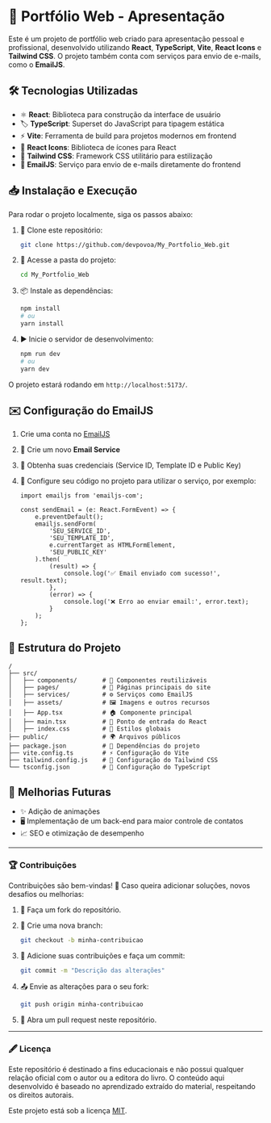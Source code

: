 # 🚀 Portfólio Web - Apresentação

Este é um projeto de portfólio web criado para apresentação pessoal e profissional, desenvolvido utilizando **React**, **TypeScript**, **Vite**, **React Icons** e **Tailwind CSS**. O projeto também conta com serviços para envio de e-mails, como o **EmailJS**.

## 🛠 Tecnologias Utilizadas

- ⚛️ **React**: Biblioteca para construção da interface de usuário
- 🏷 **TypeScript**: Superset do JavaScript para tipagem estática
- ⚡ **Vite**: Ferramenta de build para projetos modernos em frontend
- 🎨 **React Icons**: Biblioteca de ícones para React
- 💅 **Tailwind CSS**: Framework CSS utilitário para estilização
- 📩 **EmailJS**: Serviço para envio de e-mails diretamente do frontend

## 📥 Instalação e Execução

Para rodar o projeto localmente, siga os passos abaixo:

1. 📂 Clone este repositório:

   ```bash
   git clone https://github.com/devpovoa/My_Portfolio_Web.git
   ```

2. 📁 Acesse a pasta do projeto:

   ```bash
   cd My_Portfolio_Web
   ```

3. 📦 Instale as dependências:

   ```bash
   npm install
   # ou
   yarn install
   ```

4. ▶️ Inicie o servidor de desenvolvimento:

   ```bash
   npm run dev
   # ou
   yarn dev
   ```

O projeto estará rodando em `http://localhost:5173/`.

## ✉️ Configuração do EmailJS

1. Crie uma conta no [EmailJS](https://www.emailjs.com/)
2. 🔧 Crie um novo **Email Service**
3. 🔑 Obtenha suas credenciais (Service ID, Template ID e Public Key)
4. 📝 Configure seu código no projeto para utilizar o serviço, por exemplo:

   ```tsx
   import emailjs from 'emailjs-com';

   const sendEmail = (e: React.FormEvent) => {
       e.preventDefault();
       emailjs.sendForm(
           'SEU_SERVICE_ID',
           'SEU_TEMPLATE_ID',
           e.currentTarget as HTMLFormElement,
           'SEU_PUBLIC_KEY'
       ).then(
           (result) => {
               console.log('✅ Email enviado com sucesso!', result.text);
           },
           (error) => {
               console.log('❌ Erro ao enviar email:', error.text);
           }
       );
   };
   ```

## 📂 Estrutura do Projeto

```
/
├── src/
│   ├── components/       # 🧩 Componentes reutilizáveis
│   ├── pages/            # 📄 Páginas principais do site
│   ├── services/         # ⚙️ Serviços como EmailJS
│   ├── assets/           # 🖼 Imagens e outros recursos
│   ├── App.tsx           # 🏠 Componente principal
│   ├── main.tsx          # 🚀 Ponto de entrada do React
│   ├── index.css         # 🎨 Estilos globais
├── public/               # 🌍 Arquivos públicos
├── package.json          # 📜 Dependências do projeto
├── vite.config.ts        # ⚡ Configuração do Vite
├── tailwind.config.js    # 🎨 Configuração do Tailwind CSS
└── tsconfig.json         # 📏 Configuração do TypeScript
```

## 🔮 Melhorias Futuras

- ✨ Adição de animações
- 🖥 Implementação de um back-end para maior controle de contatos
- 📈 SEO e otimização de desempenho

------

### 🏆 **Contribuições**

Contribuições são bem-vindas! 🎉 Caso queira adicionar soluções, novos desafios ou melhorias:

1. 🍴 Faça um fork do repositório.

2. 🌿 Crie uma nova branch:

   ```bash
   git checkout -b minha-contribuicao
   ```

3. 📝 Adicione suas contribuições e faça um commit:

   ```bash
   git commit -m "Descrição das alterações"
   ```

4. 📤 Envie as alterações para o seu fork:

   ```bash
   git push origin minha-contribuicao
   ```

5. 🔀 Abra um pull request neste repositório.

------

### 🖋️ **Licença**

Este repositório é destinado a fins educacionais e não possui qualquer relação oficial com o autor ou a editora do livro. O conteúdo aqui desenvolvido é baseado no aprendizado extraído do material, respeitando os direitos autorais.

Este projeto está sob a licença [MIT](LICENSE).
